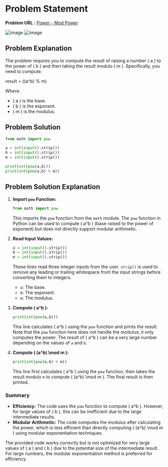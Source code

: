 # Problem Statement

**Problem URL :** [Power - Mod Power](https://www.hackerrank.com/challenges/python-power-mod-power/problem?isFullScreen=true)

![image](https://github.com/user-attachments/assets/54ca1ec5-8115-4134-b182-175a2e00a8f7)
![image](https://github.com/user-attachments/assets/5ac6cb41-6c12-4bd7-9e5a-007a80f31c20)


## Problem Explanation

The problem requires you to compute the result of raising a number \( a \) to the power of \( b \) and then taking the result modulo \( m \). Specifically, you need to compute:

result = ((a^b) % m)

Where:
- \( a \) is the base.
- \( b \) is the exponent.
- \( m \) is the modulus.

## Problem Solution

```python
from math import pow

a = int(input().strip())
b = int(input().strip())
m = int(input().strip())

print(int(pow(a,b)))
print(int(pow(a,b) % m))
```


## Problem Solution Explanation

1. **Import `pow` Function:**
   ```python
   from math import pow
   ```
   This imports the `pow` function from the `math` module. The `pow` function in Python can be used to compute \( a^b \) (base raised to the power of exponent) but does not directly support modular arithmetic.

2. **Read Input Values:**
   ```python
   a = int(input().strip())
   b = int(input().strip())
   m = int(input().strip())
   ```
   These lines read three integer inputs from the user. `strip()` is used to remove any leading or trailing whitespace from the input strings before converting them to integers.

   - `a`: The base.
   - `b`: The exponent.
   - `m`: The modulus.

3. **Compute \( a^b \):**
   ```python
   print(int(pow(a,b)))
   ```
   This line calculates \( a^b \) using the `pow` function and prints the result. Note that the `pow` function here does not handle the modulus; it only computes the power. The result of \( a^b \) can be a very large number depending on the values of `a` and `b`.

4. **Compute \( (a^b) \mod m \):**
   ```python
   print(int(pow(a,b) % m))
   ```
   This line first calculates \( a^b \) using the `pow` function, then takes the result modulo `m` to compute \( (a^b) \mod m \). The final result is then printed. 

### Summary

- **Efficiency:** The code uses the `pow` function to compute \( a^b \). However, for large values of \( b \), this can be inefficient due to the large intermediate results.
- **Modular Arithmetic:** The code computes the modulus after calculating the power, which is less efficient than directly computing \( (a^b) \mod m \) using modular exponentiation techniques.

The provided code works correctly but is not optimized for very large values of \( a \) and \( b \) due to the potential size of the intermediate result. For large numbers, the modular exponentiation method is preferred for efficiency.
